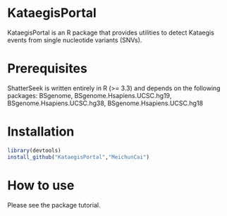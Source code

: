 # KataegisPortal 

KataegisPortal is an R package that provides utilities to detect Kataegis events from single nucleotide variants (SNVs). 

# Prerequisites

ShatterSeek is written entirely in R (>= 3.3) and depends on the following packages:
BSgenome, BSgenome.Hsapiens.UCSC.hg19, BSgenome.Hsapiens.UCSC.hg38, BSgenome.Hsapiens.UCSC.hg18 


# Installation
```R
library(devtools)
install_github("KataegisPortal","MeichunCai")
```

# How to use
Please see the package tutorial.
